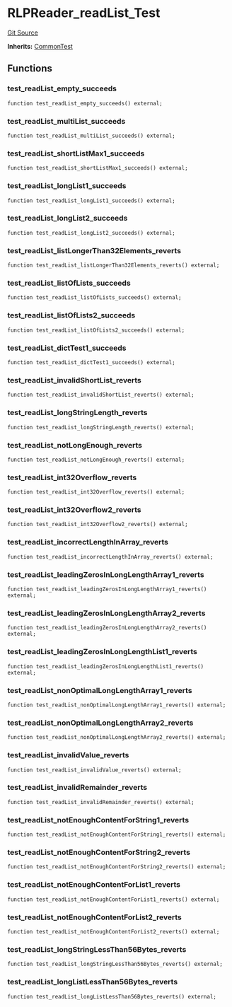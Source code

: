 # RLPReader_readList_Test
[Git Source](https://github.com/ethereum-optimism/optimism/blob/f7b73857601914eeea6fc4c1ba46ae99ca744d97/contracts/test/RLPReader.t.sol)

**Inherits:**
[CommonTest](/contracts/test/CommonTest.t.sol/contract.CommonTest.md)


## Functions
### test_readList_empty_succeeds


```solidity
function test_readList_empty_succeeds() external;
```

### test_readList_multiList_succeeds


```solidity
function test_readList_multiList_succeeds() external;
```

### test_readList_shortListMax1_succeeds


```solidity
function test_readList_shortListMax1_succeeds() external;
```

### test_readList_longList1_succeeds


```solidity
function test_readList_longList1_succeeds() external;
```

### test_readList_longList2_succeeds


```solidity
function test_readList_longList2_succeeds() external;
```

### test_readList_listLongerThan32Elements_reverts


```solidity
function test_readList_listLongerThan32Elements_reverts() external;
```

### test_readList_listOfLists_succeeds


```solidity
function test_readList_listOfLists_succeeds() external;
```

### test_readList_listOfLists2_succeeds


```solidity
function test_readList_listOfLists2_succeeds() external;
```

### test_readList_dictTest1_succeeds


```solidity
function test_readList_dictTest1_succeeds() external;
```

### test_readList_invalidShortList_reverts


```solidity
function test_readList_invalidShortList_reverts() external;
```

### test_readList_longStringLength_reverts


```solidity
function test_readList_longStringLength_reverts() external;
```

### test_readList_notLongEnough_reverts


```solidity
function test_readList_notLongEnough_reverts() external;
```

### test_readList_int32Overflow_reverts


```solidity
function test_readList_int32Overflow_reverts() external;
```

### test_readList_int32Overflow2_reverts


```solidity
function test_readList_int32Overflow2_reverts() external;
```

### test_readList_incorrectLengthInArray_reverts


```solidity
function test_readList_incorrectLengthInArray_reverts() external;
```

### test_readList_leadingZerosInLongLengthArray1_reverts


```solidity
function test_readList_leadingZerosInLongLengthArray1_reverts() external;
```

### test_readList_leadingZerosInLongLengthArray2_reverts


```solidity
function test_readList_leadingZerosInLongLengthArray2_reverts() external;
```

### test_readList_leadingZerosInLongLengthList1_reverts


```solidity
function test_readList_leadingZerosInLongLengthList1_reverts() external;
```

### test_readList_nonOptimalLongLengthArray1_reverts


```solidity
function test_readList_nonOptimalLongLengthArray1_reverts() external;
```

### test_readList_nonOptimalLongLengthArray2_reverts


```solidity
function test_readList_nonOptimalLongLengthArray2_reverts() external;
```

### test_readList_invalidValue_reverts


```solidity
function test_readList_invalidValue_reverts() external;
```

### test_readList_invalidRemainder_reverts


```solidity
function test_readList_invalidRemainder_reverts() external;
```

### test_readList_notEnoughContentForString1_reverts


```solidity
function test_readList_notEnoughContentForString1_reverts() external;
```

### test_readList_notEnoughContentForString2_reverts


```solidity
function test_readList_notEnoughContentForString2_reverts() external;
```

### test_readList_notEnoughContentForList1_reverts


```solidity
function test_readList_notEnoughContentForList1_reverts() external;
```

### test_readList_notEnoughContentForList2_reverts


```solidity
function test_readList_notEnoughContentForList2_reverts() external;
```

### test_readList_longStringLessThan56Bytes_reverts


```solidity
function test_readList_longStringLessThan56Bytes_reverts() external;
```

### test_readList_longListLessThan56Bytes_reverts


```solidity
function test_readList_longListLessThan56Bytes_reverts() external;
```

